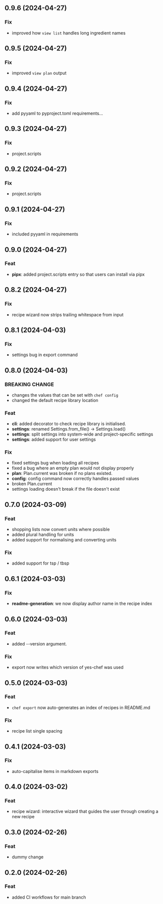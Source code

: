 ## 0.9.6 (2024-04-27)

### Fix

- improved how `view list` handles long ingredient names

## 0.9.5 (2024-04-27)

### Fix

- improved `view plan` output

## 0.9.4 (2024-04-27)

### Fix

- add pyyaml to pyproject.toml requirements...

## 0.9.3 (2024-04-27)

### Fix

- project.scripts

## 0.9.2 (2024-04-27)

### Fix

- project.scripts

## 0.9.1 (2024-04-27)

### Fix

- included pyyaml in requirements

## 0.9.0 (2024-04-27)

### Feat

- **pipx**: added project.scripts entry so that users can install via pipx

## 0.8.2 (2024-04-27)

### Fix

- recipe wizard now strips trailing whitespace from input

## 0.8.1 (2024-04-03)

### Fix

- settings bug in export command

## 0.8.0 (2024-04-03)

### BREAKING CHANGE

- changes the values that can be set with `chef config`
- changed the default recipe library location

### Feat

- **cli**: added decorator to check recipe library is initialised.
- **settings**: renamed Settings.from_file() -> Settings.load()
- **settings**: split settings into system-wide and project-specific settings
- **settings**: added support for user settings

### Fix

- fixed settings bug when loading all recipes
- fixed a bug where an empty plan would not display properly
- **plan**: Plan.current was broken if no plans existed.
- **config**: config command now correctly handles passed values
- broken Plan.current
- settings loading doesn't break if the file doesn't exist

## 0.7.0 (2024-03-09)

### Feat

- shopping lists now convert units where possible
- added plural handling for units
- added support for normalising and converting units

### Fix

- added support for tsp / tbsp

## 0.6.1 (2024-03-03)

### Fix

- **readme-generation**: we now display author name in the recipe index

## 0.6.0 (2024-03-03)

### Feat

- added --version argument.

### Fix

- export now writes which version of yes-chef was used

## 0.5.0 (2024-03-03)

### Feat

- `chef export` now auto-generates an index of recipes in README.md

### Fix

- recipe list single spacing

## 0.4.1 (2024-03-03)

### Fix

- auto-capitalise items in markdown exports

## 0.4.0 (2024-03-02)

### Feat

- recipe wizard: interactive wizard that guides the user through creating a new recipe

## 0.3.0 (2024-02-26)

### Feat

- dummy change

## 0.2.0 (2024-02-26)

### Feat

- added CI workflows for main branch
